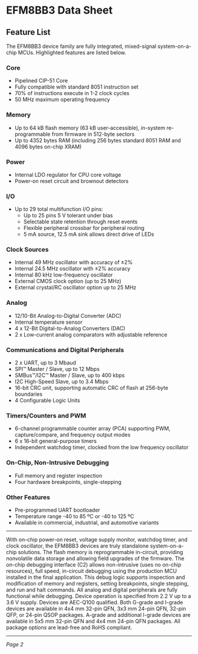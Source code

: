 # EFM8BB3 Data Sheet

## Feature List

The EFM8BB3 device family are fully integrated, mixed-signal system-on-a-chip MCUs. Highlighted features are listed below.

### Core
- Pipelined CIP-51 Core
- Fully compatible with standard 8051 instruction set
- 70% of instructions execute in 1-2 clock cycles
- 50 MHz maximum operating frequency

### Memory
- Up to 64 kB flash memory (63 kB user-accessible), in-system re-programmable from firmware in 512-byte sectors
- Up to 4352 bytes RAM (including 256 bytes standard 8051 RAM and 4096 bytes on-chip XRAM)

### Power
- Internal LDO regulator for CPU core voltage
- Power-on reset circuit and brownout detectors

### I/O
- Up to 29 total multifunction I/O pins:
  - Up to 25 pins 5 V tolerant under bias
  - Selectable state retention through reset events
  - Flexible peripheral crossbar for peripheral routing
  - 5 mA source, 12.5 mA sink allows direct drive of LEDs

### Clock Sources
- Internal 49 MHz oscillator with accuracy of ±2%
- Internal 24.5 MHz oscillator with ±2% accuracy
- Internal 80 kHz low-frequency oscillator
- External CMOS clock option (up to 25 MHz)
- External crystal/RC oscillator option up to 25 MHz

### Analog
- 12/10-Bit Analog-to-Digital Converter (ADC)
- Internal temperature sensor
- 4 x 12-Bit Digital-to-Analog Converters (DAC)
- 2 x Low-current analog comparators with adjustable reference

### Communications and Digital Peripherals
- 2 x UART, up to 3 Mbaud
- SPI™ Master / Slave, up to 12 Mbps
- SMBus™/I2C™ Master / Slave, up to 400 kbps
- I2C High-Speed Slave, up to 3.4 Mbps
- 16-bit CRC unit, supporting automatic CRC of flash at 256-byte boundaries
- 4 Configurable Logic Units

### Timers/Counters and PWM
- 6-channel programmable counter array (PCA) supporting PWM, capture/compare, and frequency output modes
- 6 x 16-bit general-purpose timers
- Independent watchdog timer, clocked from the low frequency oscillator

### On-Chip, Non-Intrusive Debugging
- Full memory and register inspection
- Four hardware breakpoints, single-stepping

### Other Features
- Pre-programmed UART bootloader
- Temperature range -40 to 85 ºC or -40 to 125 ºC
- Available in commercial, industrial, and automotive variants

---

With on-chip power-on reset, voltage supply monitor, watchdog timer, and clock oscillator, the EFM8BB3 devices are truly standalone system-on-a-chip solutions. The flash memory is reprogrammable in-circuit, providing nonvolatile data storage and allowing field upgrades of the firmware. The on-chip debugging interface (C2) allows non-intrusive (uses no on-chip resources), full speed, in-circuit debugging using the production MCU installed in the final application. This debug logic supports inspection and modification of memory and registers, setting breakpoints, single stepping, and run and halt commands. All analog and digital peripherals are fully functional while debugging. Device operation is specified from 2.2 V up to a 3.6 V supply. Devices are AEC-Q100 qualified. Both G-grade and I-grade devices are available in 4x4 mm 32-pin QFN, 3x3 mm 24-pin QFN, 32-pin QFP, or 24-pin QSOP packages. A-grade and additional I-grade devices are available in 5x5 mm 32-pin QFN and 4x4 mm 24-pin QFN packages. All package options are lead-free and RoHS compliant.

---

*Page 2*